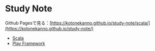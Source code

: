 # Study Note

Github Pagesで見る：[https://kotonekanno.github.io/study-note/scala/](https://kotonekanno.github.io/study-note/)

- [Scala](scala/)
- [Play Framework](playframework/)